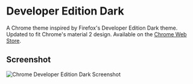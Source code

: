 # Developer Edition Dark
A Chrome theme inspired by Firefox's Developer Edition Dark theme. Updated to fit Chrome's material 2 design. Available on the [Chrome Web Store](https://chrome.google.com/webstore/detail/developer-edition-dark/lglfmldlfmbbehalkgiglehhjblbfcjo "Developer Edition Dark on the Chrome Web Store").

## Screenshot
![Chrome Developer Edition Dark Screenshot](https://raw.githubusercontent.com/KeenRivals/chrome-developer-edition-dark/master/screenshot.png)
